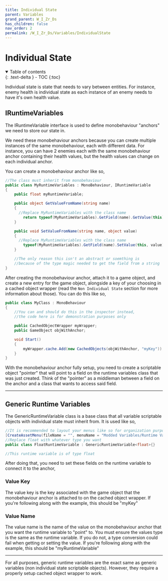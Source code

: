 ```yaml
---
title: Individual State
parent: Variables
grand_parent: W_I_Zr_Ds
has_children: false
nav_order: 2
permalink: /W_I_Zr_Ds/Variables/IndividualState
---
```

# Individual State
<details open markdown="block">
  <summary>
    Table of contents
  </summary>
  {: .text-delta }
- TOC
{:toc}
</details>

Individual state is state that needs to vary between entities. For instance, enemy health is individual state as each instance of an enemy needs to have it's own health value.

## IRuntimeVariables
The IRuntimeVariable interface is used to define monobehaviour "anchors" we need to store our state in. 

We need these monobehaviour anchors because you can create multiple instances of the same monobehaviour, each with different data. For instance, you can have 2 enemies each with the same monobehaviour anchor containing their health values, but the health values can change on each individual anchor. 

You can create a monobehaviour anchor like so,

```c#
//The class must inherit from monobehaviour
public class MyRuntimeVariables : MonoBehaviour, IRuntimeVariable
{
    public float myRuntimeVariable;

    public object GetValueFromName(string name)
    {
      //Replace MyRuntimeVariables with the class name
        return typeof(MyRuntimeVariables).GetField(name).GetValue(this);
    }

    public void SetValueFromName(string name, object value)
    {
      //Replace MyRuntimeVariables with the class name
        typeof(MyRuntimeVariables).GetField(name).SetValue(this, value);
    }

    //The only reason this isn't an abstract or soemthing is 
    //because of the type magic needed to get the field from a string
}
```
After creating the monobehaviour anchor, attach it to a game object, and create a new entry for the game object, alongside a key of your choosing in a cached object wrapper (read the ```Non Individual State``` section for more information about those). You can do this like so,

```c#
public class MyClass : MonoBehaviour
{
    //You can and should do this in the inspector instead, 
    //the code here is for demonstration purposes only

    public CachedObjectWrapper myWrapper;
    public GameObject objWithAnchor;

    void Start()
    {
        myWrapper.cache.Add(new CachedObjects(objWithAnchor, "myKey"))
    }
}
```

With the monobehaviour anchor fully setup, you need to create a scriptable object "pointer" that will point to a field on the runtime variables class that was just created. Think of the "pointer" as a middleman between a field on the anchor and a class that wants to access said field.

---

## Generic Runtime Variables
The GenericRuntimeVariable class is a base class that all variable scriptable objects with individual state must inherit from. It is used like so,

```c#
//It is recommended to layout your menus like so for organization purposes
[CreateAssetMenu(fileName = "", menuName = "Modded Variables/Runtime Variables/Float Variable")]
//Replace float with whatever type you want
public class FloatRuntimeVariable : GenericRuntimeVariable<float>{}

//This runtime variable is of type float
```

After doing that, you need to set these fields on the runtime variable to connect it to the anchor,

### Value Key
The value key is the key associated with the game object that the monobehaviour anchor is attached to on the cached object wrapper. If you're following along with the example, this should be "myKey"

### Value Name
The value name is the name of the value on the monobehaviour anchor that you want the runtime variable to "point" to. You must ensure the values type is the same as the runtime variable. If you do not, a type conversion could fail when getting or setting the value. If you're following along with the example, this should be "myRuntimeVariable"

---

For all purposes, generic runtime variables are the exact same as generic variables (non individual state scriptable objects). However, they require a properly setup cached object wrapper to work.


